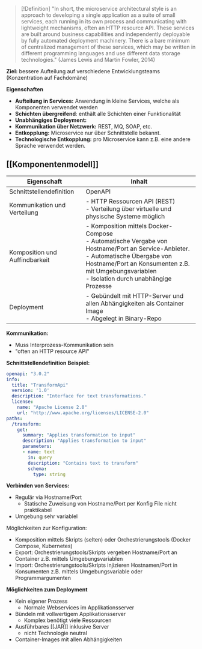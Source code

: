>[!Definition]
>"In short, the microservice architectural style is an approach to developing a single application as a suite of small services, each running in its own process and communicating with lightweight mechanisms, often an HTTP resource API. These services are built around business capabilities and independently deployable by fully automated deployment machinery. There is a bare minimum of centralized management of these services, which may be written in different programming languages and use different data storage technologies." (James Lewis and Martin Fowler, 2014)

**Ziel:** bessere Aufteilung auf verschiedene Entwicklungsteams (Konzentration auf Fachdomäne)

**Eigenschaften**
- **Aufteilung in Services:** Anwendung in kleine Services, welche als Komponenten verwendet werden
- **Schichten übergreifend**: enthält alle Schichten einer Funktionalität
- **Unabhängiges Deployment:**
- **Kommunikation über Netzwerk:** REST, MQ, SOAP, etc.
- **Entkopplung:** Microservice nur über Schnittstelle bekannt.
- **Technologische Entkopplung:** pro Microservice kann z.B. eine andere Sprache verwendet werden.

## [[Komponentenmodell]]
| Eigenschaft                    | Inhalt                                                                                                                                                                                                                                  |
| ------------------------------ | --------------------------------------------------------------------------------------------------------------------------------------------------------------------------------------------------------------------------------------- |
| Schnittstellendefinition       | OpenAPI                                                                                                                                                                                                                                 |
| Kommunikation und Verteilung   | - HTTP Ressourcen API (REST)<br>- Verteilung über virtuelle und physische Systeme möglich                                                                                                                                               |
| Komposition und Auffindbarkeit | - Komposition mittels Docker-Compose<br>- Automatische Vergabe von Hostname/Port an Service-Anbieter.<br>- Automatische Übergabe von Hostname/Port an Konsumenten z.B. mit Umgebungsvariablen<br>- Isolation durch unabhängige Prozesse |
| Deployment                     | - Gebündelt mit HTTP-Server und allen Abhängigkeiten als Container Image<br>- Abgelegt in Binary-Repo                                                                                                                                   |

**Kommunikation:**
- Muss Interprozess-Kommunikation sein
- "often an HTTP resource API"

**Schnittstellendefinition Beispiel:**
```yaml
openapi: "3.0.2"
info:
  title: "TransformApi"
  version: '1.0'
  description: "Interface for text transformations."
  license:
    name: "Apache License 2.0"
    url: "http://www.apache.org/licenses/LICENSE-2.0"
paths:
  /transform:
    get:
      summary: "Applies transformation to input"
      description: "Applies transformation to input"
      parameters:
      - name: text
        in: query
        description: "Contains text to transform"
        schema:
          type: string
```

**Verbinden von Services:**
- Regulär via Hostname/Port
  - Statische Zuweisung von Hostname/Port per Konfig File nicht praktikabel
- Umgebung sehr variablel

Möglichkeiten zur Konfiguration: 
- Komposition mittels Skripts (selten) oder Orchestrierungstools (Docker Compose, Kubernetes)
- Export: Orchestrierungstools/Skripts vergeben Hostname/Port an Container z.B. mittels Umgebungsvariablen
- Import: Orchestrierungstools/Skripts injizieren Hostnamen/Port in Konsumenten z.B. mittels Umgebungsvariable oder Programmargumenten

**Möglichkeiten zum Deployment**
- Kein eigener Prozess
  - Normale Webservices im Applikationsserver
- Bündeln mit vollwertigem Applikationsserver
  - Komplex benötigt viele Ressourcen
- Ausführbares [[JAR]] inklusive Server
  - nicht Technologie neutral
- Container-Images mit allen Abhängigkeiten